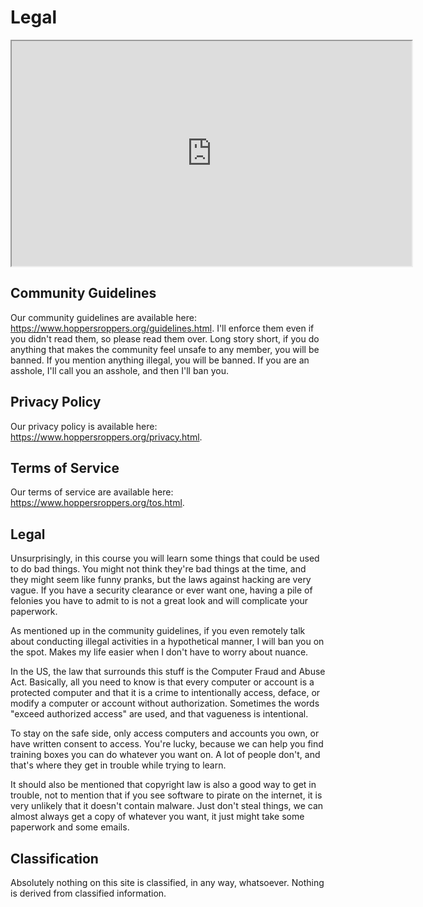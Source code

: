 # Legal

<iframe allowfullscreen class="fr-draggable" height="360" src="https://www.youtube.com/embed/o-Hi5ot81Es?wmode=opaque" width="640"></iframe>

## Community Guidelines

Our community guidelines are available here:
<a href="https://www.hoppersroppers.org/guidelines.html" rel="noopener"
target="_blank">https://www.hoppersroppers.org/guidelines.html</a>. I'll
enforce them even if you didn't read them, so please read them over.
Long story short, if you do anything that makes the community feel
unsafe to any member, you will be banned. If you mention anything
illegal, you will be banned. If you are an asshole, I'll call you an
asshole, and then I'll ban you.

## Privacy Policy

Our privacy policy is available here:
<a href="https://www.hoppersroppers.org/privacy.html" rel="noopener"
target="_blank">https://www.hoppersroppers.org/privacy.html</a>.

## Terms of Service

Our terms of service are available here:
<a href="https://www.hoppersroppers.org/tos.html" rel="noopener"
target="_blank">https://www.hoppersroppers.org/tos.html</a>.

## Legal

Unsurprisingly, in this course you will learn some things that could be
used to do bad things. You might not think they're bad things at the
time, and they might seem like funny pranks, but the laws against
hacking are very vague. If you have a security clearance or ever want
one, having a pile of felonies you have to admit to is not a great look
and will complicate your paperwork.

As mentioned up in the community guidelines, if you even remotely talk
about conducting illegal activities in a hypothetical manner, I will ban
you on the spot. Makes my life easier when I don't have to worry about
nuance.

In the US, the law that surrounds this stuff is the Computer Fraud and
Abuse Act. Basically, all you need to know is that every computer or
account is a protected computer and that it is a crime to intentionally
access, deface, or modify a computer or account without authorization.
Sometimes the words "exceed authorized access" are used, and that
vagueness is intentional.

To stay on the safe side, only access computers and accounts you own, or
have written consent to access. You're lucky, because we can help you
find training boxes you can do whatever you want on. A lot of people
don't, and that's where they get in trouble while trying to learn.

It should also be mentioned that copyright law is also a good way to get
in trouble, not to mention that if you see software to pirate on the
internet, it is very unlikely that it doesn't contain malware. Just
don't steal things, we can almost always get a copy of whatever you
want, it just might take some paperwork and some emails.

## Classification

Absolutely nothing on this site is classified, in any way, whatsoever.
Nothing is derived from classified information.
